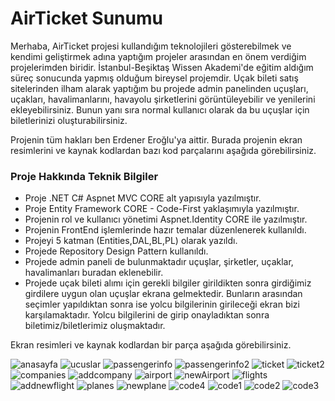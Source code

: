 # AirTicket Sunumu
Merhaba, AirTicket projesi kullandığım teknolojileri gösterebilmek ve kendimi geliştirmek adına yaptığım projeler arasından en önem verdiğim projelerimden biridir. 
İstanbul-Beşiktaş Wissen Akademi'de eğitim aldığım süreç sonucunda yapmış olduğum bireysel projemdir.
Uçak bileti satış sitelerinden ilham alarak yaptığım bu projede admin panelinden uçuşları, uçakları, havalimanlarını,  havayolu şirketlerini görüntüleyebilir ve yenilerini ekleyebilirsiniz. Bunun yanı sıra normal kullanıcı olarak da bu uçuşlar için biletlerinizi oluşturabilirsiniz.

Projenin tüm hakları ben Erdener Eroğlu'ya aittir. Burada projenin ekran resimlerini ve kaynak kodlardan bazı kod parçalarını aşağıda görebilirsiniz.



### Proje Hakkında Teknik Bilgiler

- Proje .NET C# Aspnet MVC CORE alt yapısıyla yazılmıştır.
- Proje Entity Framework CORE - Code-First yaklaşımıyla yazılmıştır.
- Projenin rol ve kullanıcı yönetimi Aspnet.Identity CORE ile yazılmıştır.
- Projenin FrontEnd işlemlerinde hazır temalar düzenlenerek kullanıldı.
- Projeyi 5 katman (Entities,DAL,BL,PL) olarak yazıldı.
- Projede Repository Design Pattern kullanıldı.
- Projede admin paneli de bulunmaktadır uçuşlar, şirketler, uçaklar, havalimanları buradan eklenebilir.
- Projede uçak bileti alımı için gerekli bilgiler girildikten sonra girdiğimiz girdilere uygun olan uçuşlar ekrana gelmektedir. Bunların arasından seçimler yapıldıktan sonra ise yolcu bilgilerinin girileceği ekran bizi karşılamaktadır. Yolcu bilgilerini de girip onayladıktan sonra biletimiz/biletlerimiz oluşmaktadır.

Ekran resimleri ve kaynak kodlardan bir parça aşağıda görebilirsiniz.

![anasayfa](https://github.com/Erdener-Eroglu/AirTicket/assets/113262359/0af9a744-4c85-4d73-9fbd-ea778c668025)
![ucuslar](https://github.com/Erdener-Eroglu/AirTicket/assets/113262359/6b2b1e14-b4bf-4b43-b2b7-f67a5719c323)
![passengerinfo](https://github.com/Erdener-Eroglu/AirTicket-Sunum/assets/113262359/f2b84eaa-3488-4984-8134-055aecb8ad31)
![passengerinfo2](https://github.com/Erdener-Eroglu/AirTicket-Sunum/assets/113262359/15daa768-8c7c-4515-aa97-0d372b5377ba)
![ticket](https://github.com/Erdener-Eroglu/AirTicket-Sunum/assets/113262359/0f86708a-34dc-400b-bac8-19955d315d2e)
![ticket2](https://github.com/Erdener-Eroglu/AirTicket-Sunum/assets/113262359/36615514-803e-4233-b0cf-827cd4371f5c)
![companies](https://github.com/Erdener-Eroglu/AirTicket-Sunum/assets/113262359/e0ce267d-7f83-4942-a7b6-3d4c855d41ae)
![addcompany](https://github.com/Erdener-Eroglu/AirTicket-Sunum/assets/113262359/2a6be180-b155-4feb-b173-05b9d83d890a)
![airport](https://github.com/Erdener-Eroglu/AirTicket-Sunum/assets/113262359/9973fa01-3c11-46f5-8849-7bc46c1951f5)
![newAirport](https://github.com/Erdener-Eroglu/AirTicket-Sunum/assets/113262359/4ca9478f-af51-42bd-9abe-02650e1ccfce)
![flights](https://github.com/Erdener-Eroglu/AirTicket-Sunum/assets/113262359/7b06a0a6-e969-4580-9998-c3877e490da4)
![addnewflight](https://github.com/Erdener-Eroglu/AirTicket-Sunum/assets/113262359/c6ebfb29-e7fc-4045-aaa9-12b8f22ef444)
![planes](https://github.com/Erdener-Eroglu/AirTicket-Sunum/assets/113262359/86420122-a9e5-4511-90ab-f0e52f27ee70)
![newplane](https://github.com/Erdener-Eroglu/AirTicket-Sunum/assets/113262359/5753c733-b3d9-4723-99e9-1d1185b22a39)
![code4](https://github.com/Erdener-Eroglu/AirTicket-Sunum/assets/113262359/96cfd98d-b19f-4c4a-9d8d-d6fcc29156ee)
![code1](https://github.com/Erdener-Eroglu/AirTicket-Sunum/assets/113262359/13b52542-4a3f-446c-a76a-f120c1330989)
![code2](https://github.com/Erdener-Eroglu/AirTicket-Sunum/assets/113262359/ab28defd-1deb-4c51-a8a5-86b750e2ea85)
![code3](https://github.com/Erdener-Eroglu/AirTicket-Sunum/assets/113262359/99011c91-8a00-4b18-ae18-132d89cd04d3)




